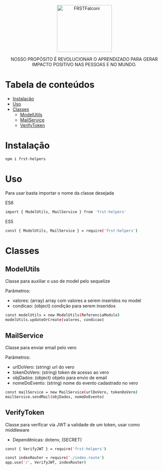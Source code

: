 <p align="center">
  <a href="https://frstfalconi.com/">
    <img src="https://frstfalconi.com/wp-content/themes/frst-theme/img/logo-frst-completo2x.png" height="150" width="175" alt="FRSTFalconi" />
  </a>
</p>

<p align="center">NOSSO PROPÓSITO É REVOLUCIONAR O APRENDIZADO PARA GERAR IMPACTO POSITIVO NAS PESSOAS E NO MUNDO.</p>

Tabela de conteúdos
=================
<!--ts-->
   * [Instalação](#Instalação)
   * [Uso](#Uso)
   * [Classes](#Classes)
      * [ModelUtils](#ModelUtils)
      * [MailService](#MailService)
      * [VerifyToken](#VerifyToken)
<!--te-->

Instalação
============

```bash
npm i frst-helpers
```

Uso
============

Para usar basta importar o nome da classe desejada

ES6

```bash
import { ModelUtils, MailService } from 'frst-helpers'
```

ES5

```bash
const { ModelUtils, MailService } = require('frst-helpers')
```

Classes
============

ModelUtils
-----

Classe para auxiliar o uso de model pelo sequelize

Parâmetros:
- valores: (array) array com valores a serem inseridos no model
- condicao: (object) condição para serem inseridos

```bash
const modelUtils = new ModelUtils(ReferenciaModulo)
modelUtils.updateOrCreate(valores, condicao)
```
        

MailService
-----

Classe para enviar email pelo vero

Parâmetros:
- urlDoVero: (string) url do vero
- tokenDoVero: (string) token de acesso ao vero
- objDados: (object) objeto para envio de email
- nomeDoEvento: (string) nome do evento cadastrado no vero

```bash
const mailService = new MailService(urlDoVero, tokenDoVero)
mailService.sendMail(objDados, nomeDoEvento)
```  

VerifyToken
-----

Classe para verificar via JWT a validade de um token, usar como middleware

- Dependênicas: dotenv, (SECRET)


```bash
const { VerifyJWT } = require('frst-helpers')

const indexRouter = require('./index.route')
app.use('/', VerifyJWT, indexRouter)
```  
